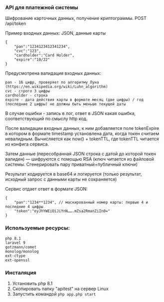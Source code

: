 ### API для платежной системы
Шифрование карточных данных, получение криптограммы.
POST /api/token

Пример входных данных: JSON, данные карты
```
{
	"pan":"1234123412341234",
	"cvc":"123",
	"cardholder":"Card Holder",
	"expire":"10/22"
}
```
Предусмотрена валидация входных данных:
```
pan - 16 цифр, проверяет по алгоритму Луна (https://en.wikipedia.org/wiki/Luhn_algorithm)
cvc - строго 3 цифры
cardholder - строка
expire - дата действия карты в формате месяц (две цифры) / год (последние 2 цифры) не должны быть меньше текущей даты
```
В случае ошибки - запись в лог, ответ в JSON какая ошибка, соответствующий по смыслу http код.

После валидации входных данных,  к ним добавляется поле tokenExpire в котором в формате timestamp установлена дата, когда токен считаем невалидным.
Вычисляется как now() + tokenTTL, где tokenTTL читается из конфига сервиса.

Затем данные (пересобранная JSON строка с датой до которой токен валиден) — шифруются с помощью RSA (ключ читается из файловой системы. Сгенерировать пару приватный+публичный ключи)

Результат кодируется в base64 и логируется (только результат, исходный запрос с данными карты не сохраняется)

Сервис отдает ответ в формате JSON:
```
{
	"pan":"1234**1234", // маскированный номер карты: первые 4 и последние 4 цифры
	"token":"eyJhYWEiOiJiYnN…….mZsa2RmanZiIn0="
}
```

### Используемые ресурсы: 
```
php 8.1
laravel 9
gotzmann/comet
monolog/monolog
ext-ctype
ext-openssl
```
### Инсталяция
1) Установить php 8.1
2) Скопировать папку "apitest" на сервер Linux
3) Запустить командой
   ```php app.php start```